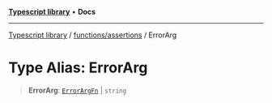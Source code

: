 [**Typescript library**](../../../index.md) • **Docs**

***

[Typescript library](../../../modules.md) / [functions/assertions](../index.md) / ErrorArg

# Type Alias: ErrorArg

> **ErrorArg**: [`ErrorArgFn`](../../assertions.internal/interfaces/ErrorArgFn.md) \| `string`
